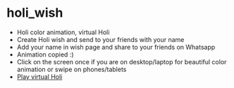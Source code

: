 # holi_wish
* Holi color animation, virtual Holi
* Create Holi wish and send to your friends with your name
* Add your name in wish page and share to your friends on Whatsapp
* Animation copied :)
* Click on the screen once if you are on desktop/laptop for beautiful color animation or swipe on phones/tablets
* [Play virtual Holi](http://matrixe.epizy.com/holi/index.php?wisher_name=Satish) 
